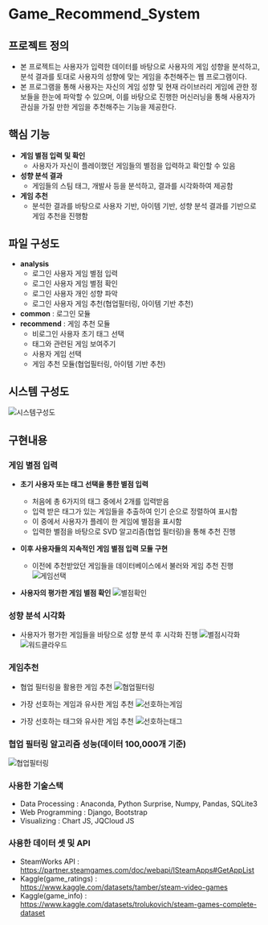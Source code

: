 # Game_Recommend_System

## 프로젝트 정의

- 본 프로젝트는 사용자가 입력한 데이터를 바탕으로 사용자의 게임 성향을 분석하고, 분석 결과를 토대로 사용자의 성향에 맞는 게임을 추천해주는 웹 프로그램이다.
- 본 프로그램을 통해 사용자는 자신의 게임 성향 및 현재 라이브러리 게임에 관한 정보들을 한눈에 파악할 수 있으며, 이를 바탕으로 진행한 머신러닝을 통해 사용자가 관심을 가질 만한 게임을 추천해주는 기능을 제공한다.

## 핵심 기능

- **게임 별점 입력 및 확인**
  - 사용자가 자신이 플레이했던 게임들의 별점을 입력하고 확인할 수 있음
- **성향 분석 결과**
  - 게임들의 스팀 태그, 개발사 등을 분석하고, 결과를 시각화하여 제공함
- **게임 추천**
  - 분석한 결과를 바탕으로 사용자 기반, 아이템 기반, 성향 분석 결과를 기반으로 게임 추천을 진행함

## 파일 구성도

- **analysis**
  - 로그인 사용자 게임 별점 입력
  - 로그인 사용자 게임 별점 확인
  - 로그인 사용자 개인 성향 파악
  - 로그인 사용자 게임 추천(협업필터링, 아이템 기반 추천)
- **common** : 로그인 모듈
- **recommend** : 게임 추천 모듈
  - 비로그인 사용자 초기 태그 선택
  - 태그와 관련된 게임 보여주기
  - 사용자 게임 선택
  - 게임 추천 모듈(협업필터링, 아이템 기반 추천)

## 시스템 구성도

![시스템구성도](img/system_graph.png)

## 구현내용

### 게임 별점 입력

- **초기 사용자 또는 태그 선택을 통한 별점 입력**

  - 처음에 총 6가지의 태그 중에서 2개를 입력받음
  - 입력 받은 태그가 있는 게임들을 추출하여 인기 순으로 정렬하여 표시함
  - 이 중에서 사용자가 플레이 한 게임에 별점을 표시함
  - 입력한 별점을 바탕으로 SVD 알고리즘(협업 필터링)을 통해 추천 진행

- **이후 사용자들의 지속적인 게임 별점 입력 모듈 구현**
  - 이전에 추천받았던 게임들을 데이터베이스에서 불러와 게임 추천 진행
    ![게임선택](img/game_choice.png)
- **사용자의 평가한 게임 별점 확인**
  ![별점확인](img/show_games.png)

### 성향 분석 시각화

- 사용자가 평가한 게임들을 바탕으로 성향 분석 후 시각화 진행
  ![별점시각화](img/hist_stars.png)
  ![워드클라우드](img/show_cloud.png)

### 게임추천

- 협업 필터링을 활용한 게임 추천
  ![협업필터링](img/users_recommend.png)

- 가장 선호하는 게임과 유사한 게임 추천
  ![선호하는게임](img/fav_recommend.png)

- 가장 선호하는 태그와 유사한 게임 추천
  ![선호하는태그](img/tag_recommend.png)

### 협업 필터링 알고리즘 성능(데이터 100,000개 기준)

![협업필터링](img/after_aug.png)

### 사용한 기술스택

- Data Processing : Anaconda, Python Surprise, Numpy, Pandas, SQLite3
- Web Programming : Django, Bootstrap
- Visualizing : Chart JS, JQCloud JS

### 사용한 데이터 셋 및 API

- SteamWorks API : https://partner.steamgames.com/doc/webapi/ISteamApps#GetAppList
- Kaggle(game_ratings) : https://www.kaggle.com/datasets/tamber/steam-video-games
- Kaggle(game_info) : https://www.kaggle.com/datasets/trolukovich/steam-games-complete-dataset

